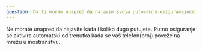 ```yaml
---
question: Da li moram unapred da najavim svoja putovanja osiguravajućoj kući?
---
```


Ne morate unapred da najavite kada i koliko dugo putujete. Putno osiguranje se aktivira automatski od trenutka kada se vaš telefon(broj) poveže na mrežu u inostranstvu.